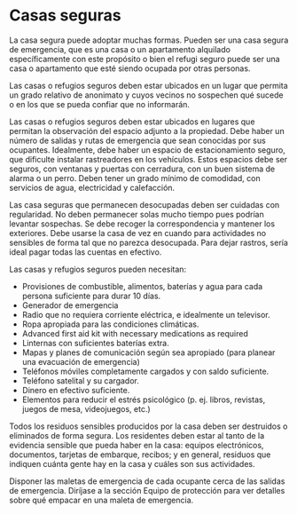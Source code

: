 [Title]: # (Casas seguras)
[Order]: # (4)

# Casas seguras

La casa segura puede adoptar muchas formas. Pueden ser una casa segura de emergencia, que es una casa o un apartamento alquilado específicamente con este propósito o bien el refugi seguro puede ser una casa o apartamento que esté siendo ocupada por otras personas.

Las casas o refugios seguros deben estar ubicados en un lugar que permita un grado relativo de anonimato y cuyos vecinos no sospechen qué sucede o en los que se pueda confiar que no informarán.

Las casas o refugios seguros deben estar ubicados en lugares que permitan la observación del espacio adjunto a la propiedad. Debe haber un número de salidas y rutas de emergencia que sean conocidas por sus ocupantes. Idealmente, debe haber un espacio de estacionamiento seguro, que dificulte instalar rastreadores en los vehículos. Estos espacios debe ser seguros, con ventanas y puertas con cerradura, con un buen sistema de alarma o un perro. Deben tener un grado mínimo de comodidad, con servicios de agua, electricidad y calefacción.

Las casa seguras que permanecen desocupadas deben ser cuidadas con regularidad. No deben permanecer solas mucho tiempo pues podrían levantar sospechas. Se debe recoger la correspondencia y mantener los exteriores. Debe usarse la casa de vez en cuando para actividades no sensibles de forma tal que no parezca desocupada. Para dejar rastros, sería ideal pagar todas las cuentas en efectivo.

Las casas y refugios seguros pueden necesitan:

*   Provisiones de combustible, alimentos, baterías y agua para cada persona suficiente para durar 10 días.
*   Generador de emergencia
*   Radio que no requiera corriente eléctrica, e idealmente un televisor.
*   Ropa apropiada para las condiciones climáticas.
*   Advanced first aid kit with necessary medications as required
*   Linternas con suficientes baterías extra.
*   Mapas y planes de comunicación según sea apropiado (para planear una evacuación de emergencia)
*   Teléfonos móviles completamente cargados y con saldo suficiente.
*   Teléfono satelital y su cargador.
*   Dinero en efectivo suficiente.
*   Elementos para reducir el estrés psicológico (p. ej. libros, revistas, juegos de mesa, videojuegos, etc.)

Todos los residuos sensibles producidos por la casa deben ser destruidos o eliminados de forma segura. Los residentes deben estar al tanto de la evidencia sensible que pueda haber en la casa: equipos electrónicos, documentos, tarjetas de embarque, recibos; y en general, residuos que indiquen cuánta gente hay en la casa y cuáles son sus actividades.

Disponer las maletas de emergencia de cada ocupante cerca de las salidas de emergencia. Diríjase a la sección Equipo de protección para ver detalles sobre qué empacar en una maleta de emergencia.
